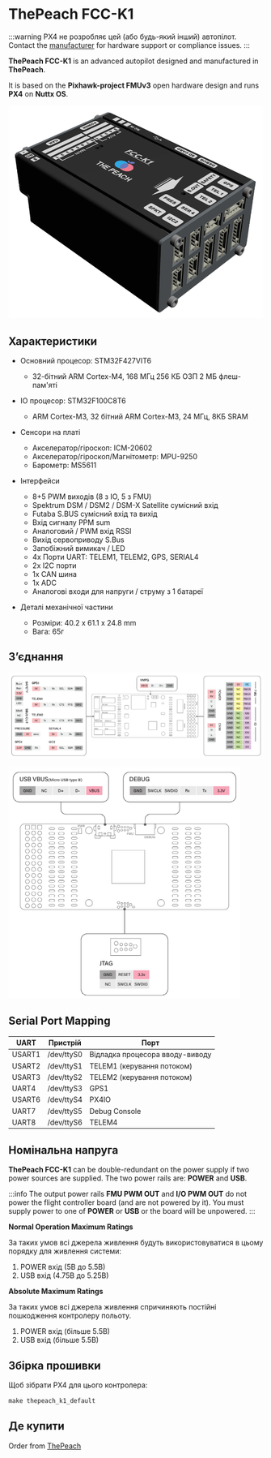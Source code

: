 # ThePeach FCC-K1

:::warning
PX4 не розробляє цей (або будь-який інший) автопілот.
Contact the [manufacturer](https://thepeach.kr/) for hardware support or compliance issues.
:::

**ThePeach FCC-K1** is an advanced autopilot designed and manufactured in **ThePeach**.

It is based on the **Pixhawk-project FMUv3** open hardware design and runs **PX4** on **Nuttx OS**.

![ThePeach FCC-K1](../../assets/flight_controller/thepeach_k1/main.png)

## Характеристики

- Основний процесор: STM32F427VIT6

  - 32-бітний ARM Cortex-M4, 168 МГц 256 КБ ОЗП 2 МБ флеш-пам'яті

- IO процесор: STM32F100C8T6

  - ARM Cortex-M3, 32 бітний ARM Cortex-M3, 24 МГц, 8КБ SRAM

- Сенсори на платі

  - Акселератор/гіроскоп: ICM-20602
  - Акселератор/гіроскоп/Магнітометр: MPU-9250
  - Барометр: MS5611

- Інтерфейси

  - 8+5 PWM виходів (8 з IO, 5 з FMU)
  - Spektrum DSM / DSM2 / DSM-X Satellite сумісний вхід
  - Futaba S.BUS сумісний вхід та вихід
  - Вхід сигналу PPM sum
  - Аналоговий / PWM вхід RSSI
  - Вихід сервоприводу S.Bus
  - Запобіжний вимикач / LED
  - 4x Порти UART: TELEM1, TELEM2, GPS, SERIAL4
  - 2x I2C порти
  - 1x CAN шина
  - 1x ADC
  - Аналогові входи для напруги / струму з 1 батареї

- Деталі механічної частини
  - Розміри: 40.2 x 61.1 x 24.8 mm
  - Вага: 65г

## З’єднання

![pinmap\_top](../../assets/flight_controller/thepeach_k1/pinmap_top.png)

![pinmap\_bottom](../../assets/flight_controller/thepeach_k1/pinmap_bottom.png)

## Serial Port Mapping

| UART   | Пристрій   | Порт                                          |
| ------ | ---------- | --------------------------------------------- |
| USART1 | /dev/ttyS0 | Відладка процесора вводу-виводу               |
| USART2 | /dev/ttyS1 | TELEM1 (керування потоком) |
| USART3 | /dev/ttyS2 | TELEM2 (керування потоком) |
| UART4  | /dev/ttyS3 | GPS1                                          |
| USART6 | /dev/ttyS4 | PX4IO                                         |
| UART7  | /dev/ttyS5 | Debug Console                                 |
| UART8  | /dev/ttyS6 | TELEM4                                        |

## Номінальна напруга

**ThePeach FCC-K1** can be double-redundant on the power supply if two power sources are supplied.
The two power rails are: **POWER** and **USB**.

:::info
The output power rails **FMU PWM OUT** and **I/O PWM OUT** do not power the flight controller board (and are not powered by it).
You must supply power to one of **POWER** or **USB** or the board will be unpowered.
:::

**Normal Operation Maximum Ratings**

За таких умов всі джерела живлення будуть використовуватися в цьому порядку для живлення системи:

1. POWER вхід (5В до 5.5В)
2. USB вхід (4.75В до 5.25В)

**Absolute Maximum Ratings**

За таких умов всі джерела живлення спричиняють постійні пошкодження контролеру польоту.

1. POWER вхід (більше 5.5В)
2. USB вхід (більше 5.5В)

## Збірка прошивки

Щоб зібрати PX4 для цього контролера:

```jsx
make thepeach_k1_default
```

## Де купити

Order from [ThePeach](http://thepeach.shop/)
